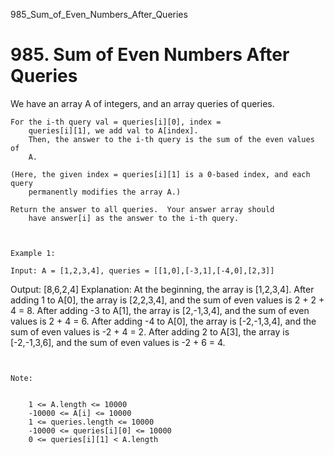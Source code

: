 985_Sum_of_Even_Numbers_After_Queries
# 985. Sum of Even Numbers After Queries

We have an array A of integers, and an array queries of
        queries.

    For the i-th query val = queries[i][0], index =
        queries[i][1], we add val to A[index]. 
        Then, the answer to the i-th query is the sum of the even values of
        A.

    (Here, the given index = queries[i][1] is a 0-based index, and each query
        permanently modifies the array A.)

    Return the answer to all queries.  Your answer array should
        have answer[i] as the answer to the i-th query.

     

    Example 1:

    Input: A = [1,2,3,4], queries = [[1,0],[-3,1],[-4,0],[2,3]]
Output: [8,6,2,4]
Explanation: 
At the beginning, the array is [1,2,3,4].
After adding 1 to A[0], the array is [2,2,3,4], and the sum of even values is 2 + 2 + 4 = 8.
After adding -3 to A[1], the array is [2,-1,3,4], and the sum of even values is 2 + 4 = 6.
After adding -4 to A[0], the array is [-2,-1,3,4], and the sum of even values is -2 + 4 = 2.
After adding 2 to A[3], the array is [-2,-1,3,6], and the sum of even values is -2 + 6 = 4.

     

    Note:

    
        1 <= A.length <= 10000
        -10000 <= A[i] <= 10000
        1 <= queries.length <= 10000
        -10000 <= queries[i][0] <= 10000
        0 <= queries[i][1] < A.length